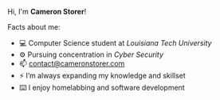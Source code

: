 Hi, I'm **Cameron Storer**!

Facts about me:
- 💻 Computer Science student at *Louisiana Tech University*
- ⚙️ Pursuing concentration in *Cyber Security*
- 📫 contact@cameronstorer.com
- ⚡ I’m always expanding my knowledge and skillset
- ⌨️ I enjoy homelabbing and software development
